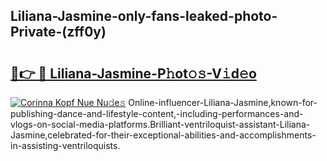 ## Liliana-Jasmine-only-fans​-leaked-photo​-Private-(zff0y)


# <h2><a href="https://mediaupload.pro?title=Liliana-Jasmine&ref=git">🔗👉 🔴 Liliana-Jasmine-P𝚑ot𝚘𝚜-V𝚒d𝚎o</a></h2>

[![Corinna Kopf Nue Nu𝚍e𝚜](https://i.imgur.com/0qMVB7G.gif)](https://mediaupload.pro?title=Liliana-Jasmine&ref=git)
Online-influencer-Liliana-Jasmine,known-for-publishing-dance-and-lifestyle-content,-including-performances-and-vlogs-on-social-media-platforms.Brilliant-ventriloquist-assistant-Liliana-Jasmine,celebrated-for-their-exceptional-abilities-and-accomplishments-in-assisting-ventriloquists.  